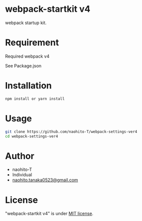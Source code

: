 # webpack-startkit v4

webpack startup kit.

# Requirement

Required webpack v4

See Package.json

# Installation

```bash
npm install or yarn install
```

# Usage

```bash
git clone https://github.com/naohito-T/webpack-settings-ver4
cd webpack-settings-ver4
```

# Author

- naohito-T
- Individual
- naohito.tanaka0523@gmail.com

# License

"webpack-startkit v4" is under [MIT license](https://en.wikipedia.org/wiki/MIT_License).
